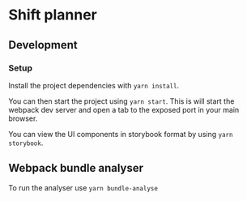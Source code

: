 # Shift planner

## Development

### Setup

Install the project dependencies with `yarn install`.

You can then start the project using `yarn start`. This is will start the webpack dev server and open a tab to the exposed port in your main browser.

You can view the UI components in storybook format by using `yarn storybook`.

## Webpack bundle analyser

To run the analyser use `yarn bundle-analyse`
